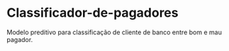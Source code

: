 # Classificador-de-pagadores
Modelo preditivo para classificação de cliente de banco entre bom e mau pagador.
